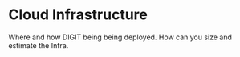 # Cloud Infrastructure

Where and how DIGIT being being deployed. How can you size and estimate the Infra.

